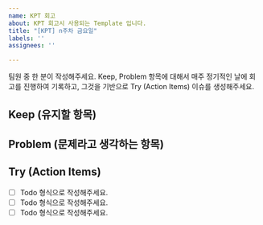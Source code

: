 ```yaml
---
name: KPT 회고
about: KPT 회고시 사용되는 Template 입니다.
title: "[KPT] n주차 금요일"
labels: ''
assignees: ''

---
```


팀원 중 한 분이 작성해주세요.
Keep, Problem 항목에 대해서 매주 정기적인 날에 회고를 진행하여 기록하고, 그것을 기반으로 Try (Action Items)  이슈를 생성해주세요.

## Keep (유지할 항목)

## Problem (문제라고 생각하는 항목) 
## Try (Action Items)
* [ ]  Todo 형식으로 작성해주세요.
* [ ]  Todo 형식으로 작성해주세요.
* [ ]  Todo 형식으로 작성해주세요.
